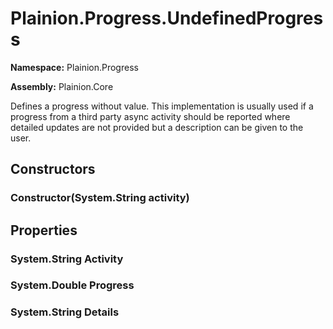 
# Plainion.Progress.UndefinedProgress

**Namespace:** Plainion.Progress

**Assembly:** Plainion.Core

Defines a progress without value. This implementation is usually used if a progress from a third party async activity should be reported where detailed updates are not provided but a description can be given to the user.


## Constructors

### Constructor(System.String activity)


## Properties

### System.String Activity

### System.Double Progress

### System.String Details
